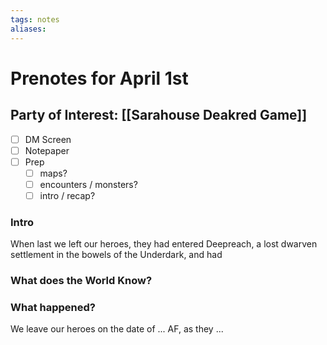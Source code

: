 ```yaml
---
tags: notes
aliases:
---
```


# Prenotes for April 1st
## Party of Interest: [[Sarahouse Deakred Game]]
- [ ] DM Screen
- [ ] Notepaper
- [ ] Prep
	- [ ] maps?
	- [ ] encounters / monsters?
	- [ ] intro / recap?

### Intro

When last we left our heroes, they had entered Deepreach, a lost dwarven settlement in the bowels of the Underdark, and had 

### What does the World Know?


### What happened?


We leave our heroes on the date of ... AF, as they ...